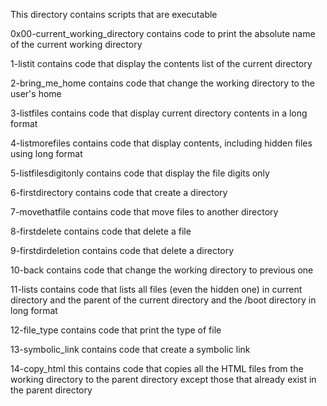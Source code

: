This directory contains scripts that are executable

0x00-current_working_directory contains code to print the absolute name of the current working directory

1-listit contains code that display the contents list of the current directory

2-bring_me_home contains code that change the working directory to the user's home

3-listfiles contains code that display current directory contents in a long format

4-listmorefiles contains code that display contents, including hidden files using long format

5-listfilesdigitonly contains code that display the file digits only

6-firstdirectory contains code that create a directory

7-movethatfile contains code that move files to another directory

8-firstdelete contains code that delete a file

9-firstdirdeletion contains code that delete a directory

10-back contains code that change the working directory to previous one

11-lists contains code that lists all files (even the hidden one) in current directory and the parent of the current directory and the /boot directory in long format

12-file_type contains code that print the type of file

13-symbolic_link contains code that create a symbolic link

14-copy_html this contains code that copies all the HTML files from the working directory to the parent directory except those that already exist in the parent directory

